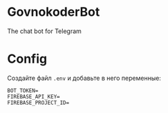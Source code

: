 # GovnokoderBot
The chat bot for Telegram

# Config
Создайте файл `.env` и добавьте в него переменные:
```
BOT_TOKEN=
FIREBASE_API_KEY=
FIREBASE_PROJECT_ID=
```
